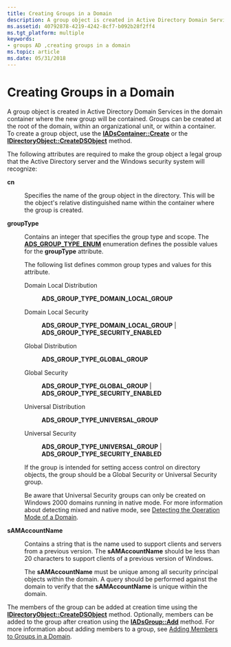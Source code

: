 ```yaml
---
title: Creating Groups in a Domain
description: A group object is created in Active Directory Domain Services in the domain container where the new group will be contained.
ms.assetid: 40792878-4219-4242-8cf7-b092b28f2ff4
ms.tgt_platform: multiple
keywords:
- groups AD ,creating groups in a domain
ms.topic: article
ms.date: 05/31/2018
---
```


# Creating Groups in a Domain

A group object is created in Active Directory Domain Services in the domain container where the new group will be contained. Groups can be created at the root of the domain, within an organizational unit, or within a container. To create a group object, use the [**IADsContainer::Create**](/windows/desktop/api/iads/nf-iads-iadscontainer-create) or the [**IDirectoryObject::CreateDSObject**](/windows/desktop/api/iads/nf-iads-idirectoryobject-createdsobject) method.

The following attributes are required to make the group object a legal group that the Active Directory server and the Windows security system will recognize:

<dl> <dt>

<span id="cn"></span><span id="CN"></span>**cn**
</dt> <dd>

Specifies the name of the group object in the directory. This will be the object's relative distinguished name within the container where the group is created.

</dd> <dt>

<span id="groupType"></span><span id="grouptype"></span><span id="GROUPTYPE"></span>**groupType**
</dt> <dd>

Contains an integer that specifies the group type and scope. The [**ADS\_GROUP\_TYPE\_ENUM**](/windows/win32/api/iads/ne-iads-ads_group_type_enum) enumeration defines the possible values for the **groupType** attribute.

The following list defines common group types and values for this attribute.

<dl> <dt>

<span id="Domain_Local_Distribution"></span><span id="domain_local_distribution"></span><span id="DOMAIN_LOCAL_DISTRIBUTION"></span>Domain Local Distribution
</dt> <dd>

**ADS\_GROUP\_TYPE\_DOMAIN\_LOCAL\_GROUP**

</dd> <dt>

<span id="Domain_Local_Security"></span><span id="domain_local_security"></span><span id="DOMAIN_LOCAL_SECURITY"></span>Domain Local Security
</dt> <dd>

**ADS\_GROUP\_TYPE\_DOMAIN\_LOCAL\_GROUP** \| **ADS\_GROUP\_TYPE\_SECURITY\_ENABLED**

</dd> <dt>

<span id="Global_Distribution"></span><span id="global_distribution"></span><span id="GLOBAL_DISTRIBUTION"></span>Global Distribution
</dt> <dd>

**ADS\_GROUP\_TYPE\_GLOBAL\_GROUP**

</dd> <dt>

<span id="Global_Security"></span><span id="global_security"></span><span id="GLOBAL_SECURITY"></span>Global Security
</dt> <dd>

**ADS\_GROUP\_TYPE\_GLOBAL\_GROUP** \| **ADS\_GROUP\_TYPE\_SECURITY\_ENABLED**

</dd> <dt>

<span id="Universal_Distribution"></span><span id="universal_distribution"></span><span id="UNIVERSAL_DISTRIBUTION"></span>Universal Distribution
</dt> <dd>

**ADS\_GROUP\_TYPE\_UNIVERSAL\_GROUP**

</dd> <dt>

<span id="Universal_Security"></span><span id="universal_security"></span><span id="UNIVERSAL_SECURITY"></span>Universal Security
</dt> <dd>

**ADS\_GROUP\_TYPE\_UNIVERSAL\_GROUP** \| **ADS\_GROUP\_TYPE\_SECURITY\_ENABLED**

</dd> <dt>


</dt> <dd>

</dd> </dl>

If the group is intended for setting access control on directory objects, the group should be a Global Security or Universal Security group.

Be aware that Universal Security groups can only be created on Windows 2000 domains running in native mode. For more information about detecting mixed and native mode, see [Detecting the Operation Mode of a Domain](detecting-the-operation-mode-of-a-domain.md).

</dd> <dt>

<span id="sAMAccountName"></span><span id="samaccountname"></span><span id="SAMACCOUNTNAME"></span>**sAMAccountName**
</dt> <dd>

Contains a string that is the name used to support clients and servers from a previous version. The **sAMAccountName** should be less than 20 characters to support clients of a previous version of Windows.

The **sAMAccountName** must be unique among all security principal objects within the domain. A query should be performed against the domain to verify that the **sAMAccountName** is unique within the domain.

</dd> </dl>

The members of the group can be added at creation time using the [**IDirectoryObject::CreateDSObject**](/windows/desktop/api/iads/nf-iads-idirectoryobject-createdsobject) method. Optionally, members can be added to the group after creation using the [**IADsGroup::Add**](/windows/desktop/api/iads/nf-iads-iadsgroup-add) method. For more information about adding members to a group, see [Adding Members to Groups in a Domain](adding-members-to-groups-in-a-domain.md).

 

 